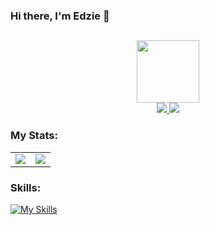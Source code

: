 ### Hi there, I'm Edzie 👋
## 
<div id = "header" align = "center">
  <img src = "https://media.giphy.com/media/13HgwGsXF0aiGY/giphy.gif" width = "100"/>
</div>

<div id = "badges" align = "center">
  <a href = "https://www.linkedin.com/in/edzie-mari-navarra-075330264">
  <img src = "https://img.shields.io/badge/LinkedIn-blue?logo=linkedin&logoColor=white&style=for-the-badge"/>
  </a>
    <a href = "https://www.facebook.com/Ph4se0ne">
  <img src = "https://img.shields.io/badge/FaceBook-informational?logo=Facebook&logoColor=white&style=for-the-badge"/>
  </a>
</div>

### My Stats:

| | |
|-------------|--------------|
| <img align="center" src="https://github-readme-stats-git-master-luc1l1us-projects.vercel.app/api?username=Luc1l1us&show_icons=true&theme=dracula&count_private=true&hide_border=true" />     | <img src="https://github-readme-stats-git-master-luc1l1us-projects.vercel.app/api/top-langs/?username=luc1l1us&layout=compact&show_icons=true&theme=dracula&count_private=true&hide_border=true&hide=jupyter%20notebook">      |




### Skills:

[![My Skills](https://skillicons.dev/icons?i=androidstudio,arch,arduino,bash,blender,cs,cpp,css,cypress,discordjs,express,figma,flutter,git,github,html,java,js,kotlin,linux,md,mongodb,mysql,neovim,nextjs,nix,nodejs,notion,npm,ps,php,powershell,pr,py,react,replit,tailwind,threejs,ts,ubuntu,unity,v,vercel,vim,visualstudio,vscode,&theme=dark)](https://skillicons.dev)
